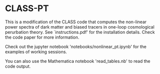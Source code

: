 # CLASS-PT

This is a modification of the CLASS code that computes the non-linear power spectra of dark matter and biased tracers in one-loop cosmological perurbation theory. See `instructions.pdf' for the installation details.  Check the code paper for more information.  

Check out the jupyter notebook 'notebooks/nonlinear_pt.ipynb' for the examples of working sessions. 

You can also use the Mathematica notebook 'read_tables.nb' to read the code output. 
